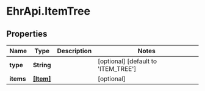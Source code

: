 # EhrApi.ItemTree

## Properties
Name | Type | Description | Notes
------------ | ------------- | ------------- | -------------
**type** | **String** |  | [optional] [default to &#x27;ITEM_TREE&#x27;]
**items** | [**[Item]**](Item.md) |  | [optional] 
